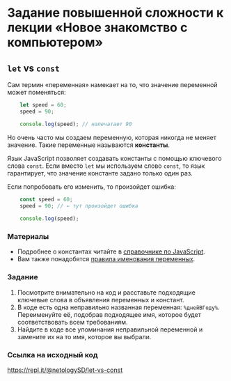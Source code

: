 # Задание повышенной сложности к лекции «Новое знакомство с компьютером»

## `let` vs `const` 
Сам термин «переменная» намекает на то, что значение переменной может поменяться:
```javascript
    let speed = 60;
    speed = 90;

    console.log(speed); // напечатает 90
```
   
Но очень часто мы создаем переменную, которая никогда не меняет значение. Такие переменные называются **константы**.

Язык JavaScript позволяет создавать константы с помощью ключевого слова `const`. Если вместо `let` мы используем слово `const`, то язык гарантирует, что значение константе задано только один раз. 

Если попробовать его изменить, то произойдет ошибка:
```javascript
    const speed = 60;
    speed = 90; // ← тут произойдет ошибка
    
    console.log(speed);
```
   
### Материалы

* Подробнее о константах читайте в [справочнике по JavaScript](https://learn.javascript.ru/variables).
* Вам также понадобятся [правила именования переменных](https://learn.javascript.ru/variables#variable-naming).

### Задание
1. Посмотрите внимательно на код и расставьте подходящие ключевые слова в объявления переменных и констант.
2. В коде есть одна неправильно названная переменная: `%днейВГоду%`. Переименуйте её, подобрав подходящее имя, которое будет соответствовать всем требованиям. 
3. Найдите в коде все упоминания неправильной переменной и замените их на то имя, которое вы выбрали. 

### Ссылка на исходный код
https://repl.it/@netologySD/let-vs-const

